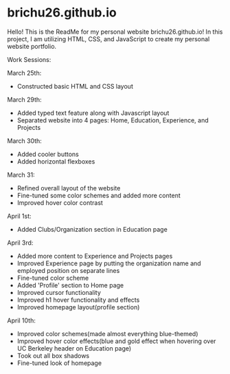 # brichu26.github.io
Hello! This is the ReadMe for my personal website brichu26.github.io! In this project, I am utilizing HTML, CSS, and JavaScript to create my personal website portfolio. 

Work Sessions: 

March 25th: 
- Constructed basic HTML and CSS layout

March 29th: 
- Added typed text feature along with Javascript layout 
- Separated website into 4 pages: Home, Education, Experience, and Projects 

March 30th: 
- Added cooler buttons 
- Added horizontal flexboxes 

March 31: 
- Refined overall layout of the website
- Fine-tuned some color schemes and added more content 
- Improved hover color contrast 

April 1st: 
- Added Clubs/Organization section in Education page 

April 3rd: 
- Added more content to Experience and Projects pages 
- Improved Experience page by putting the organization name and employed position on separate lines 
- Fine-tuned color scheme
- Added 'Profile' section to Home page 
- Improved cursor functionality 
- Improved h1 hover functionality and effects 
- Improved homepage layout(profile section)

April 10th: 
- Improved color schemes(made almost everything blue-themed)
- Improved hover color effects(blue and gold effect when hovering over UC Berkeley header on Education page)
- Took out all box shadows 
- Fine-tuned look of homepage 
